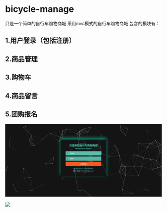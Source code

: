 # bicycle-manage
只是一个简单的自行车购物商城
采用mvc模式的自行车购物商城
包含的模块有：
## 1.用户登录（包括注册）
## 2.商品管理
## 3.购物车
## 4.商品留言
## 5.团购报名
![image](https://github.com/naumy-code/bicycle-manage/blob/master/WebContent/test/QQ%E6%88%AA%E5%9B%BE20200510202856.png)




![](http://www.baidu.com/img/bdlogo.gif)  
